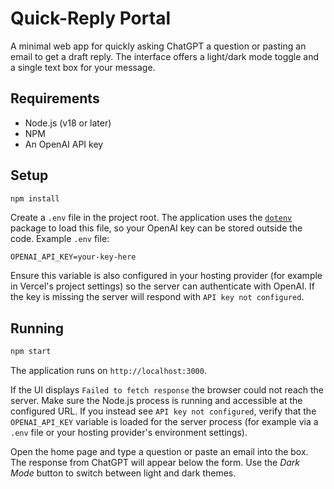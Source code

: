 # Quick-Reply Portal

A minimal web app for quickly asking ChatGPT a question or pasting an email to
get a draft reply. The interface offers a light/dark mode toggle and a single
text box for your message.

## Requirements

- Node.js (v18 or later)
- NPM
- An OpenAI API key

## Setup

```bash
npm install
```

Create a `.env` file in the project root. The application uses the
[`dotenv`](https://www.npmjs.com/package/dotenv) package to load this file, so
your OpenAI key can be stored outside the code. Example `.env` file:

```
OPENAI_API_KEY=your-key-here
```

Ensure this variable is also configured in your hosting provider (for example in
Vercel's project settings) so the server can authenticate with OpenAI. If the
key is missing the server will respond with `API key not configured`.

## Running

```bash
npm start
```

The application runs on `http://localhost:3000`.

If the UI displays `Failed to fetch response` the browser could not reach the
server. Make sure the Node.js process is running and accessible at the
configured URL. If you instead see `API key not configured`, verify that the
`OPENAI_API_KEY` variable is loaded for the server process (for example via a
`.env` file or your hosting provider's environment settings).

Open the home page and type a question or paste an email into the box. The
response from ChatGPT will appear below the form. Use the *Dark Mode* button to
switch between light and dark themes.

